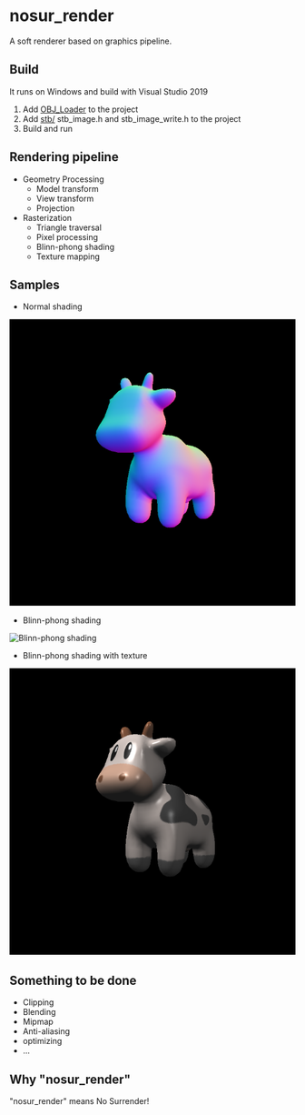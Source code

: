 # nosur_render

A soft renderer based on graphics pipeline.

## Build

It runs on Windows and build with Visual Studio 2019

1. Add [OBJ_Loader](https://github.com/Bly7/OBJ-Loader) to the project
2. Add [stb/](https://github.com/nothings/stb) stb_image.h and stb_image_write.h to the project
3. Build and run
   
## Rendering pipeline

- Geometry Processing
  - Model transform
  - View transform
  - Projection
- Rasterization
  - Triangle traversal
  - Pixel processing
  - Blinn-phong shading
  - Texture mapping

## Samples

- Normal shading

<img src="https://github.com/chronoby/nosur_render/blob/master/output/normal.png" width="700"  alt="Normal shading"/><br/>

- Blinn-phong shading

<img src="https://github.com/chronoby/nosur_render/blob/master/output/phone.png" width="700"  alt="Blinn-phong shading"/><br/>

- Blinn-phong shading with texture

<img src="https://github.com/chronoby/nosur_render/blob/master/output/texture.png" width="700"  alt="with texture"/><br/>

## Something to be done

- Clipping
- Blending
- Mipmap
- Anti-aliasing
- optimizing
- ...

## Why "nosur_render"

"nosur_render" means No Surrender!
